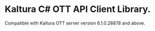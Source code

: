 # Kaltura C# OTT API Client Library.
Compatible with Kaltura OTT server version 6.1.0.28878 and above.
